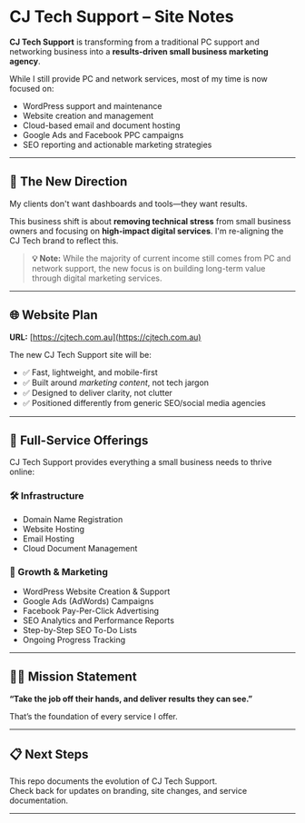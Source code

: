 # CJ Tech Support – Site Notes

**CJ Tech Support** is transforming from a traditional PC support and networking business into a **results-driven small business marketing agency**.

While I still provide PC and network services, most of my time is now focused on:
- WordPress support and maintenance  
- Website creation and management  
- Cloud-based email and document hosting  
- Google Ads and Facebook PPC campaigns  
- SEO reporting and actionable marketing strategies  

---

## 📌 The New Direction

My clients don't want dashboards and tools—they want results.

This business shift is about **removing technical stress** from small business owners and focusing on **high-impact digital services**. I'm re-aligning the CJ Tech brand to reflect this.

> **💡 Note:** While the majority of current income still comes from PC and network support, the new focus is on building long-term value through digital marketing services.

---

## 🌐 Website Plan  
**URL:** [https://cjtech.com.au](https://cjtech.com.au)

The new CJ Tech Support site will be:
- ✅ Fast, lightweight, and mobile-first  
- ✅ Built around *marketing content*, not tech jargon  
- ✅ Designed to deliver clarity, not clutter  
- ✅ Positioned differently from generic SEO/social media agencies  

---

## 🔧 Full-Service Offerings

CJ Tech Support provides everything a small business needs to thrive online:

### 🛠️ Infrastructure
- Domain Name Registration  
- Website Hosting  
- Email Hosting  
- Cloud Document Management  

### 🌱 Growth & Marketing
- WordPress Website Creation & Support  
- Google Ads (AdWords) Campaigns  
- Facebook Pay-Per-Click Advertising  
- SEO Analytics and Performance Reports  
- Step-by-Step SEO To-Do Lists  
- Ongoing Progress Tracking  

---

## 👨‍💻 Mission Statement
**“Take the job off their hands, and deliver results they can see.”**

That’s the foundation of every service I offer.

---

## 📋 Next Steps
This repo documents the evolution of CJ Tech Support.  
Check back for updates on branding, site changes, and service documentation.

---
